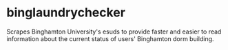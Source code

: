 binglaundrychecker
==================
Scrapes Binghamton University's esuds to provide faster and easier to read information about the current status of users' Binghamton dorm building.
